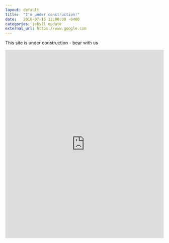 ```yaml
---
layout: default
title:  "I'm under construction!"
date:   2016-07-16 12:00:00 -0400
categories: jekyll update
external_url: https://www.google.com
---
```

This site is under construction - bear with us 
<iframe src="https://github.com/Mcllstr/visualizing-every-flight-route-usa/blob/master/USA_routes_map.html" sandbox="allow-same-origin allow-scripts" width="100%" height="600" scrolling="no" seamless="seamless" frameborder="0"> </iframe>


